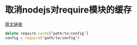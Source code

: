 # 取消nodejs对require模块的缓存

[原文链接](https://cnodejs.org/topic/52aa6e78a9526bff2232aaa9)

``` js
delete require.cache[‘path/to/config’]
config = require(‘path/to/config’)
```
